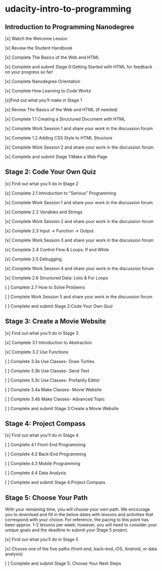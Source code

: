 # udacity-intro-to-programming
## Introduction to Programming Nanodegree

[x] Watch the Welcome Lesson

[x] Review the Student Handbook

[x] Complete The Basics of the Web and HTML

[x] Complete and submit Stage 0:​Getting Started with HTML for feedback
on your progress so far!

[x] Complete Nanodegree Orientation

[x] Complete How Learning to Code Works

[x]Find out what you’ll make in Stage 1

[x] Review The Basics of the Web and HTML (if needed)

[x] Complete 1.1 Creating a Structured Document with HTML

[x] Complete Work Session 1 and share your work in the discussion forum

[x] Complete 1.2 Adding CSS Style to HTML Structure

[x] Complete Work Session 2 and share your work in the discussion forum

[x] Complete and submit Stage 1:​M​ake a Web Page


## Stage 2: Code Your Own Quiz
[x] Find out what you’ll do in Stage 2

[x] Complete 2.1 Introduction to “Serious” Programming

[x] Complete Work Session 1 and share your work in the discussion forum

[x] Complete 2.2 Variables and Strings

[x] Complete Work Session 2 and share your work in the discussion forum

[x] Complete 2.3 Input → Function → Output

[x] Complete Work Session 3 and share your work in the discussion forum

[x] Complete 2.4 Control Flow & Loops: If and While

[x] Complete 2.5 Debugging

[x] Complete Work Session 4 and share your work in the discussion forum

[x] Complete 2.6 Structured Data: Lists & For Loops

[ ] Complete 2.7 How to Solve Problems

[ ] Complete Work Session 5 and share your work in the discussion forum

[ ] Complete and submit Stage 2:​Code Your Own Quiz


## Stage 3: Create a Movie Website
[x] Find out what you’ll do in Stage 3

[x] Complete 3.1 Introduction to Abstraction

[x] Complete 3.2 Use Functions

[ ] Complete 3.3a Use Classes- Draw Turtles

[ ] Complete 3.3b Use Classes- Send Text

[ ] Complete 3.3c Use Classes- Profanity Editor

[ ] Complete 3.4a Make Classes- Movie Website

[ ] Complete 3.4b Make Classes- Advanced Topic

[ ] Complete and submit Stage 3:​Create a Movie Website

## Stage 4: Project Compass
[x] Find out what you’ll do in Stage 4

[ ] Complete 4.1 Front-End Programming

[ ] Complete 4.2 Back-End Programming

[ ] Complete 4.3 Mobile Programming

[ ] Complete 4.4 Data Analysis

[ ] Complete and submit Stage 4:​Project Compass

## Stage 5: Choose Your Path
With your remaining time, you will choose your own path. We encourage you to
download and fill in the below dates with lessons and activities that correspond
with your choice. For reference, the pacing to this point has been approx. 1-2
lessons per week; however, you will need to consider your unique goals and the
deadline to submit your Stage 5 project.

[x] Find out what you’ll do in Stage 5

[x] Choose one of the five paths (front-end, back-end, iOS, Android, or data
analysis)

[ ] Complete and submit Stage 5​: Choose Your Next Steps
